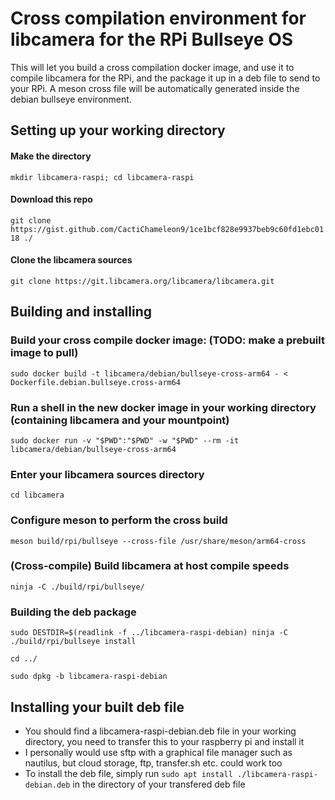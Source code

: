 # Cross compilation environment for libcamera for the RPi Bullseye OS

This will let you build a cross compilation docker image, and use it to compile libcamera for the RPi, and the package it up in a deb file to send to your RPi. A meson cross file will be automatically generated inside the debian bullseye environment. 

## Setting up your working directory
#### Make the directory
`mkdir libcamera-raspi; cd libcamera-raspi`
#### Download this repo
`git clone https://gist.github.com/CactiChameleon9/1ce1bcf828e9937beb9c60fd1ebc0118 ./`
#### Clone the libcamera sources
`git clone https://git.libcamera.org/libcamera/libcamera.git`

## Building and installing

### Build your cross compile docker image: (TODO: make a prebuilt image to pull)
`sudo docker build -t libcamera/debian/bullseye-cross-arm64 - < Dockerfile.debian.bullseye.cross-arm64`

### Run a shell in the new docker image in your working directory (containing libcamera and your mountpoint)
`sudo docker run -v "$PWD":"$PWD" -w "$PWD" --rm -it libcamera/debian/bullseye-cross-arm64`

### Enter your libcamera sources directory
`cd libcamera`

### Configure meson to perform the cross build
`meson build/rpi/bullseye --cross-file /usr/share/meson/arm64-cross`

### (Cross-compile) Build libcamera at host compile speeds
`ninja -C ./build/rpi/bullseye/`

### Building the deb package
`sudo DESTDIR=$(readlink -f ../libcamera-raspi-debian) ninja -C ./build/rpi/bullseye install`

`cd ../`

`sudo dpkg -b libcamera-raspi-debian`

## Installing your built deb file
- You should find a libcamera-raspi-debian.deb file in your working directory, you need to transfer this to your raspberry pi and install it
- I personally would use sftp with a graphical file manager such as nautilus, but cloud storage, ftp, transfer.sh etc. could work too
- To install the deb file, simply run `sudo apt install ./libcamera-raspi-debian.deb` in the directory of your transfered deb file
